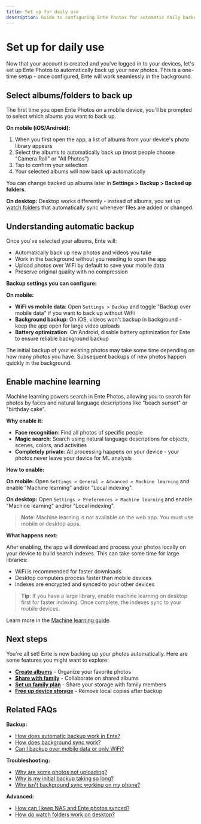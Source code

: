 ```yaml
---
title: Set up for daily use
description: Guide to configuring Ente Photos for automatic daily backup
---
```


# Set up for daily use

Now that your account is created and you've logged in to your devices, let's set up Ente Photos to automatically back up your new photos. This is a one-time setup - once configured, Ente will work seamlessly in the background.

## Select albums/folders to back up

The first time you open Ente Photos on a mobile device, you'll be prompted to select which albums you want to back up.

**On mobile (iOS/Android):**

1. When you first open the app, a list of albums from your device's photo library appears
2. Select the albums to automatically back up (most people choose "Camera Roll" or "All Photos")
3. Tap to confirm your selection
4. Your selected albums will now back up automatically

You can change backed up albums later in **Settings > Backup > Backed up folders**.

**On desktop:**
Desktop works differently - instead of albums, you set up [watch folders](/photos/features/backup-and-sync/watch-folders) that automatically sync whenever files are added or changed.

## Understanding automatic backup

Once you've selected your albums, Ente will:

- Automatically back up new photos and videos you take
- Work in the background without you needing to open the app
- Upload photos over WiFi by default to save your mobile data
- Preserve original quality with no compression

**Backup settings you can configure:**

**On mobile:**

- **WiFi vs mobile data**: Open `Settings > Backup` and toggle "Backup over mobile data" if you want to back up without WiFi
- **Background backup**: On iOS, videos won't backup in background - keep the app open for large video uploads
- **Battery optimization**: On Android, disable battery optimization for Ente to ensure reliable background backup

The initial backup of your existing photos may take some time depending on how many photos you have. Subsequent backups of new photos happen quickly in the background.

## Enable machine learning

Machine learning powers search in Ente Photos, allowing you to search for photos by faces and natural language descriptions like "beach sunset" or "birthday cake".

**Why enable it:**

- **Face recognition**: Find all photos of specific people
- **Magic search**: Search using natural language descriptions for objects, scenes, colors, and activities
- **Completely private**: All processing happens on your device - your photos never leave your device for ML analysis

**How to enable:**

**On mobile:**
Open `Settings > General > Advanced > Machine learning` and enable "Machine learning" and/or "Local indexing".

**On desktop:**
Open `Settings > Preferences > Machine learning` and enable "Machine learning" and/or "Local indexing".

> **Note**: Machine learning is not available on the web app. You must use mobile or desktop apps.

**What happens next:**

After enabling, the app will download and process your photos locally on your device to build search indexes. This can take some time for large libraries:

- WiFi is recommended for faster downloads
- Desktop computers process faster than mobile devices
- Indexes are encrypted and synced to your other devices

> **Tip**: If you have a large library, enable machine learning on desktop first for faster indexing. Once complete, the indexes sync to your mobile devices.

Learn more in the [Machine learning guide](/photos/features/search-and-discovery/machine-learning).

## Next steps

You're all set! Ente is now backing up your photos automatically. Here are some features you might want to explore:

- **[Create albums](/photos/features/albums-and-organization/albums)** - Organize your favorite photos
- **[Share with family](/photos/features/sharing-and-collaboration/share)** - Collaborate on shared albums
- **[Set up family plan](/photos/features/account/family-plans)** - Share your storage with family members
- **[Free up device storage](/photos/features/albums-and-organization/storage-optimization)** - Remove local copies after backup

## Related FAQs

**Backup:**

- [How does automatic backup work in Ente?](/photos/faq/backup-and-sync#automatic-backup)
- [How does background sync work?](/photos/faq/backup-and-sync#how-background-sync-works)
- [Can I backup over mobile data or only WiFi?](/photos/faq/backup-and-sync#mobile-data)

**Troubleshooting:**

- [Why are some photos not uploading?](/photos/faq/troubleshooting#upload-failures)
- [Why is my initial backup taking so long?](/photos/faq/backup-and-sync#initial-backup-slow)
- [Why isn't background sync working on my phone?](/photos/faq/troubleshooting#background-sync-issues)

**Advanced:**

- [How can I keep NAS and Ente photos synced?](/photos/faq/advanced-features#nas-sync)
- [How do watch folders work on desktop?](/photos/faq/backup-and-sync#how-watch-folders-work)
